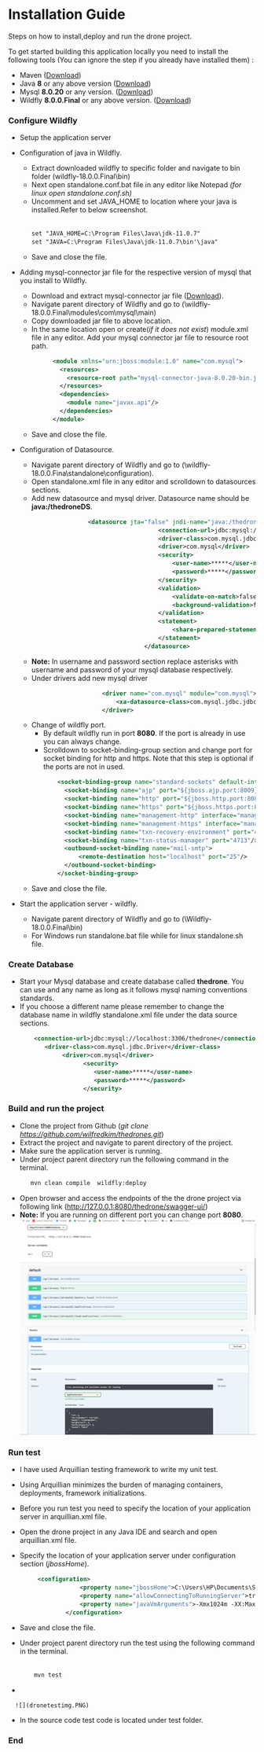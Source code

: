 # Installation Guide

Steps on how to install,deploy and run the drone project.

To get started building this application locally you need to install the following tools (You can ignore the step if you already have installed them) :
- Maven ([Download](https://maven.apache.org/install.html/))
- Java **8**  or any above version ([Download](https://www.oracle.com/java/technologies/downloads/))
- Mysql **8.0.20** or any version. ([Download](https://dev.mysql.com/downloads/installer/))
- Wildfly **8.0.0.Final** or any above version. ([Download](https://www.wildfly.org/downloads/))


### Configure Wildfly
- Setup the application server
 - Configuration of  java in  Wildfly.
 
     - Extract downloaded wildfly to specific folder and navigate to bin folder (wildfly-18.0.0.Final\bin)
     - Next open standalone.conf.bat file in any editor like Notepad *(for linux open standalone.conf.sh)*
     - Uncomment and set JAVA_HOME  to location where your java is installed.Refer to below screenshot.
        ```xml
        
        set "JAVA_HOME=C:\Program Files\Java\jdk-11.0.7"
        set "JAVA=C:\Program Files\Java\jdk-11.0.7\bin'\java"
     - Save  and close the file.
     
 - Adding mysql-connector jar file for the respective version of mysql that you install to Wildfly.
 
    - Download and extract mysql-connector jar file ([Download](https://dev.mysql.com/downloads/connector/j/)).
    - Navigate parent directory of Wildfly  and go to (\wildfly-18.0.0.Final\modules\com\mysql\main)
    - Copy downloaded jar file to above location.
    - In the same location open or create(*if it does not exist*) module.xml file in any editor. Add your mysql connector jar file to resource root path.
        ```xml
              <module xmlns="urn:jboss:module:1.0" name="com.mysql">
                <resources>
                  <resource-root path="mysql-connector-java-8.0.20-bin.jar"/>
                </resources>
                <dependencies>
                  <module name="javax.api"/>
                </dependencies>
              </module>
    - Save  and close the file.
    
 - Configuration of Datasource.
   - Navigate parent directory of Wildfly  and go to (\wildfly-18.0.0.Fina\standalone\configuration).
   - Open standalone.xml file in any editor and scrolldown to datasources sections.
   - Add new datasource and mysql driver. Datasource name should be **java:/thedroneDS**.
       ```xml
                       <datasource jta="false" jndi-name="java:/thedroneDS" pool-name="Drone" enabled="true" use-ccm="false">
                                           <connection-url>jdbc:mysql://localhost:3306/thedrone</connection-url>
                                           <driver-class>com.mysql.jdbc.Driver</driver-class>
                                           <driver>com.mysql</driver>
                                           <security>
                                               <user-name>*****</user-name>
                                               <password>*****</password>
                                           </security>
                                           <validation>
                                               <validate-on-match>false</validate-on-match>
                                               <background-validation>false</background-validation>
                                           </validation>
                                           <statement>
                                               <share-prepared-statements>false</share-prepared-statements>
                                           </statement>
                                       </datasource>
       ```
   - **Note:** In username and password  section replace asterisks with username and password of your mysql database respectively.
   - Under drivers add new mysql driver
       ```xml
                           <driver name="com.mysql" module="com.mysql">
                               <xa-datasource-class>com.mysql.jdbc.jdbc2.optional.MysqlXADataSource</xa-datasource-class>
                           </driver>
       ```
   - Change of wildfly port.
     - By default wildfly  run in port **8080**. If the port is already in use you can always change.
     - Scrolldown to socket-binding-group section  and change port for socket binding for http and https. Note that this step is optional if the ports are not in used.
         ```xml
             <socket-binding-group name="standard-sockets" default-interface="public" port-offset="${jboss.socket.binding.port-offset:0}">
               <socket-binding name="ajp" port="${jboss.ajp.port:8009}"/>
               <socket-binding name="http" port="${jboss.http.port:8080}"/>
               <socket-binding name="https" port="${jboss.https.port:8443}"/>
               <socket-binding name="management-http" interface="management" port="${jboss.management.http.port:9990}"/>
               <socket-binding name="management-https" interface="management" port="${jboss.management.https.port:9993}"/>
               <socket-binding name="txn-recovery-environment" port="4712"/>
               <socket-binding name="txn-status-manager" port="4713"/>
               <outbound-socket-binding name="mail-smtp">
                   <remote-destination host="localhost" port="25"/>
               </outbound-socket-binding>
             </socket-binding-group>
   
   - Save and close the file.
   
 - Start the application server - wildfly.
   - Navigate parent directory of Wildfly  and go to (\Wildfly-18.0.0.Final\bin)
   - For Windows run standalone.bat file while for linux standalone.sh file.
 
   
   
 ### Create Database
- Start your Mysql database and create database called **thedrone**. You can use and any name as long as  it follows mysql naming conventions standards.
- If you choose a different name please remember to change the database name in wildfly standalone.xml file under the data source sections.
     ```xml
         <connection-url>jdbc:mysql://localhost:3306/thedrone</connection-url>
            <driver-class>com.mysql.jdbc.Driver</driver-class>
                 <driver>com.mysql</driver>
                       <security>
                          <user-name>*****</user-name>
                          <password>*****</password>
                       </security>
  
  
 ### Build and run the project
 
 - Clone the project from Github (*git clone https://github.com/wilfredkim/thedrones.git*)
 - Extract the project and navigate to parent directory of the project.
 - Make sure the application server is running.
 - Under project parent directory run the following command in the terminal.
      ```xml
         mvn clean compile  wildfly:deploy
 
 - Open browser and access the endpoints of the the drone project via following link (http://127.0.0.1:8080/thedrone/swagger-ui/)
 - **Note:**  If you are running on different port you can change port **8080**.
              ![](droneimg1.PNG)
              ![](droneimg2.PNG)
 
 ### Run test
 
 - I have used Arquillian testing framework to write my unit test.
 - Using Arquillian minimizes the burden of managing containers, deployments, framework initializations.
 - Before you run test you need to specify the location of your application server in arquillian.xml file.
 - Open the drone project in any Java IDE and search and open arquillian.xml file.
 - Specify the location of your application server under configuration section (*jbossHome*).
  
      ```xml
           <configuration>
                       <property name="jbossHome">C:\Users\HP\Documents\Systech\Workspace\wildfly-18.0.0.Final</property>
                       <property name="allowConnectingToRunningServer">true</property>
                       <property name="javaVmArguments">-Xmx1024m -XX:MaxPermSize=2048m</property>
                   </configuration>
 - Save and close the file.
 - Under project parent directory run the test using the following command in the terminal.
 
    ```xml
        
        mvn test
   
 - 
   
      ![](dronetestimg.PNG)
 - In the source code test code  is located under test folder.
 
 
 
 
  ### End
   
 
 
 
 

 
  
 
     




